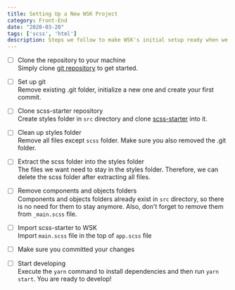 ```yaml
---
title: Setting Up a New WSK Project 
category: Front-End
date: "2020-03-20"
tags: ['scss', 'html']
description: Steps we follow to make WSK's initial setup ready when we start a new project. This checklist also covers how to import and start to use scss-starter with WSK.
---
```


- [ ] Clone the repository to your machine  
Simply clone [git repository](https://github.com/atolye15/web-starter-kit) to get started.

- [ ] Set up git  
Remove existing .git folder, initialize a new one and create your first commit.

- [ ] Clone scss-starter repository  
Create styles folder in `src` directory and clone [scss-starter](https://github.com/atolye15/scss-starter/) into it.

- [ ] Clean up styles folder  
Remove all files except `scss` folder. Make sure you also removed the .git folder.

- [ ] Extract the scss folder into the styles folder  
The files we want need to stay in the styles folder. Therefore, we can delete the scss folder after extracting all files.

- [ ] Remove components and objects folders  
Components and objects folders already exist in `src` directory, so there is no need for them to stay anymore. Also, don't forget to remove them from `_main.scss` file.

- [ ] Import scss-starter to WSK  
Import `main.scss` file in the top of `app.scss` file

- [ ] Make sure you committed your changes

- [ ] Start developing  
Execute the `yarn` command to install dependencies and then run `yarn start`. You are ready to develop!
